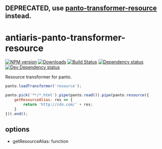 
## DEPRECATED, use [panto-transformer-resource](https://npmjs.org/package/panto-transformer-resource) instead.

# antiaris-panto-transformer-resource
[![NPM version][npm-image]][npm-url] [![Downloads][downloads-image]][npm-url] [![Build Status][travis-image]][travis-url] [![Dependency status][david-dm-image]][david-dm-url] [![Dev Dependency status][david-dm-dev-image]][david-dm-dev-url]

Resource transformer for panto.

```js
panto.loadTransformer('resource');

panto.pick('**/*.html').pipe(panto.read()).pipe(panto.resource({
    getResourceAlias: res => {
        return 'http://cdn.com/' + res;
    }
})).end();
```

## options
 - getResourceAlias: function

[npm-url]: https://npmjs.org/package/antiaris-panto-transformer-resource
[downloads-image]: http://img.shields.io/npm/dm/antiaris-panto-transformer-resource.svg
[npm-image]: http://img.shields.io/npm/v/antiaris-panto-transformer-resource.svg
[travis-url]: https://travis-ci.org/antiaris/antiaris-panto-transformer-resource
[travis-image]: http://img.shields.io/travis/antiaris/antiaris-panto-transformer-resource.svg
[david-dm-url]:https://david-dm.org/antiaris/antiaris-panto-transformer-resource
[david-dm-image]:https://david-dm.org/antiaris/antiaris-panto-transformer-resource.svg
[david-dm-dev-url]:https://david-dm.org/antiaris/antiaris-panto-transformer-resource#info=devDependencies
[david-dm-dev-image]:https://david-dm.org/antiaris/antiaris-panto-transformer-resource/dev-status.svg